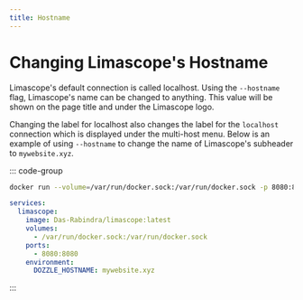 ```yaml
---
title: Hostname
---
```


# Changing Limascope's Hostname

Limascope's default connection is called localhost. Using the `--hostname` flag, Limascope's name can be changed to anything. This value will be shown on the page title and under the Limascope logo.

Changing the label for localhost also changes the label for the `localhost` connection which is displayed under the multi-host menu. Below is an example of using `--hostname` to change the name of Limascope's subheader to `mywebsite.xyz`.

::: code-group

```sh
docker run --volume=/var/run/docker.sock:/var/run/docker.sock -p 8080:8080 Das-Rabindra/limascope --hostname mywebsite.xyz
```

```yaml [docker-compose.yml]
services:
  limascope:
    image: Das-Rabindra/limascope:latest
    volumes:
      - /var/run/docker.sock:/var/run/docker.sock
    ports:
      - 8080:8080
    environment:
      DOZZLE_HOSTNAME: mywebsite.xyz
```

:::
